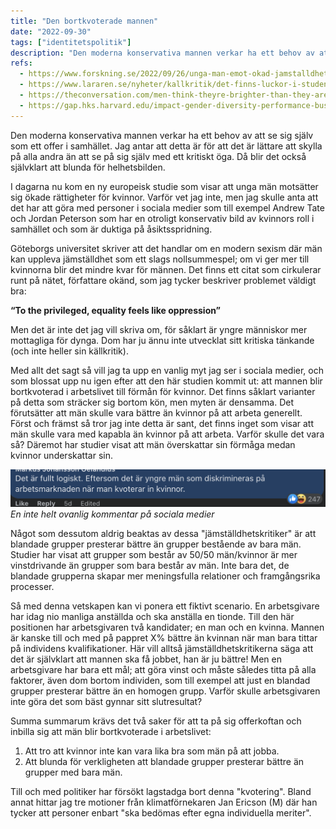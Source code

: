 ```yaml
---
title: "Den bortkvoterade mannen"
date: "2022-09-30"
tags: ["identitetspolitik"]
description: "Den moderna konservativa mannen verkar ha ett behov av att se sig själv som ett offer i samhället. Jag antar att detta är för att det är lättare att skylla på alla andra än att se på sig själv med ett kritiskt öga. Då blir det också självklart att blunda för helhetsbilden."
refs:
  - https://www.forskning.se/2022/09/26/unga-man-emot-okad-jamstalldhet/
  - https://www.lararen.se/nyheter/kallkritik/det-finns-luckor-i-studenternas-kritiska-tankande
  - https://theconversation.com/men-think-theyre-brighter-than-they-are-and-women-underestimate-their-iq-why-178645
  - https://gap.hks.harvard.edu/impact-gender-diversity-performance-business-teams-evidence-field-experiment
---
```


Den moderna konservativa mannen verkar ha ett behov av att se sig själv som ett offer i samhället. Jag antar att detta är för att det är lättare att skylla på alla andra än att se på sig själv med ett kritiskt öga. Då blir det också självklart att blunda för helhetsbilden.

I dagarna nu kom en ny europeisk studie som visar att unga män motsätter sig ökade rättigheter för kvinnor. Varför vet jag inte, men jag skulle anta att det har att göra med personer i sociala medier som till exempel Andrew Tate och Jordan Peterson som har en otroligt konservativ bild av kvinnors roll i samhället och som är duktiga på åsiktsspridning.

Göteborgs universitet skriver att det handlar om en modern sexism där män kan uppleva jämställdhet som ett slags nollsummespel; om vi ger mer till kvinnorna blir det mindre kvar för männen. Det finns ett citat som cirkulerar runt på nätet, författare okänd, som jag tycker beskriver problemet väldigt bra:

**“To the privileged, equality feels like oppression”**

Men det är inte det jag vill skriva om, för såklart är yngre människor mer mottagliga för dynga. Dom har ju ännu inte utvecklat sitt kritiska tänkande (och inte heller sin källkritik).

Med allt det sagt så vill jag ta upp en vanlig myt jag ser i sociala medier, och som blossat upp nu igen efter att den här studien kommit ut: att mannen blir bortkvoterad i arbetslivet till förmån för kvinnor. Det finns såklart varianter på detta som sträcker sig bortom kön, men myten är densamma. Det förutsätter att män skulle vara bättre än kvinnor på att arbeta generellt. Först och främst så tror jag inte detta är sant, det finns inget som visar att män skulle vara med kapabla än kvinnor på att arbeta. Varför skulle det vara så? Däremot har studier visat att män överskattar sin förmåga medan kvinnor underskattar sin.

![](facebook.png)
_En inte helt ovanlig kommentar på sociala medier_

Något som dessutom aldrig beaktas av dessa "jämställdhetskritiker" är att blandade grupper presterar bättre än grupper bestående av bara män. Studier har visat att grupper som består av 50/50 män/kvinnor är mer vinstdrivande än grupper som bara består av män. Inte bara det, de blandade grupperna skapar mer meningsfulla relationer och framgångsrika processer.

Så med denna vetskapen kan vi ponera ett fiktivt scenario. En arbetsgivare har idag nio manliga anställda och ska anställa en tionde. Till den här positionen har arbetsgivaren två kandidater; en man och en kvinna. Mannen är kanske till och med på pappret X% bättre än kvinnan när man bara tittar på individens kvalifikationer. Här vill alltså jämställdhetskritikerna säga att det är självklart att mannen ska få jobbet, han är ju bättre! Men en arbetsgivare har bara ett mål; att göra vinst och måste således titta på alla faktorer, även dom bortom individen, som till exempel att just en blandad grupper presterar bättre än en homogen grupp. Varför skulle arbetsgivaren inte göra det som bäst gynnar sitt slutresultat?

Summa summarum krävs det två saker för att ta på sig offerkoftan och inbilla sig att män blir bortkvoterade i arbetslivet:

1. Att tro att kvinnor inte kan vara lika bra som män på att jobba.
2. Att blunda för verkligheten att blandade grupper presterar bättre än grupper med bara män.

Till och med politiker har försökt lagstadga bort denna "kvotering". Bland annat hittar jag tre motioner från klimatförnekaren Jan Ericson (M) där han tycker att personer enbart "ska bedömas efter egna individuella meriter".

